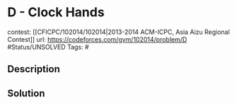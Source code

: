 # D - Clock Hands

contest: [[CFICPC/102014/102014|2013-2014 ACM-ICPC, Asia Aizu Regional Contest]]
url: https://codeforces.com/gym/102014/problem/D
#Status/UNSOLVED
Tags: #

## Description

## Solution

